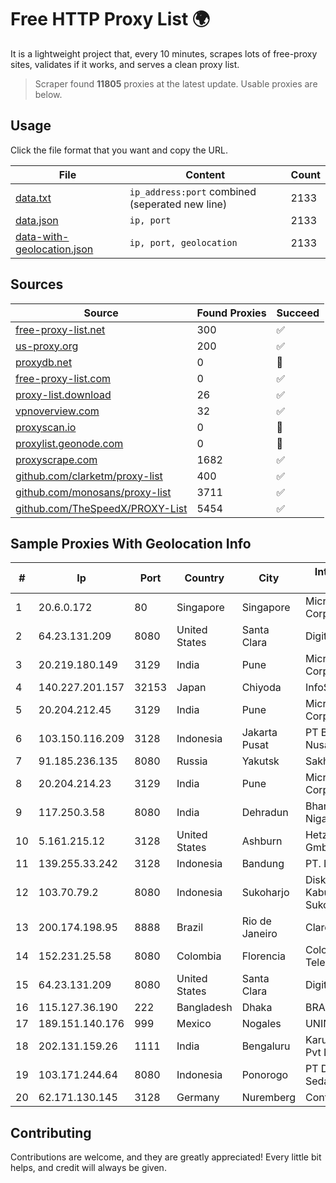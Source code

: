 
# Free HTTP Proxy List 🌍

It is a lightweight project that, every 10 minutes, scrapes lots of free-proxy sites, validates if it works, and serves a clean proxy list.


> Scraper found **11805** proxies at the latest update. Usable proxies are below.

## Usage

Click the file format that you want and copy the URL.


|File|Content|Count|
|----|-------|-----|
|[data.txt](https://raw.githubusercontent.com/themiralay/Proxy-List-World/master/data.txt)|`ip_address:port` combined (seperated new line)|2133|
|[data.json](https://raw.githubusercontent.com/themiralay/Proxy-List-World/master/data.json)|`ip, port`|2133|
|[data-with-geolocation.json](https://raw.githubusercontent.com/themiralay/Proxy-List-World/master/data-with-geolocation.json)|`ip, port, geolocation`|2133|

## Sources

|Source|Found Proxies|Succeed|
|------|-------------|-------|
|[free-proxy-list.net](https://free-proxy-list.net)|300|✅|
|[us-proxy.org](https://www.us-proxy.org)|200|✅|
|[proxydb.net](http://proxydb.net)|0|🚫|
|[free-proxy-list.com](https://free-proxy-list.com/?page=&port=&type%5B%5D=http&type%5B%5D=https&up_time=0&search=Search)|0|✅|
|[proxy-list.download](https://www.proxy-list.download/HTTP)|26|✅|
|[vpnoverview.com](https://vpnoverview.com/privacy/anonymous-browsing/free-proxy-servers)|32|✅|
|[proxyscan.io](https://www.proxyscan.io)|0|🚫|
|[proxylist.geonode.com](https://proxylist.geonode.com/api/proxy-list?limit=300&page=1&sort_by=lastChecked&sort_type=desc&protocols=http,https)|0|🚫|
|[proxyscrape.com](https://api.proxyscrape.com/v2/?request=displayproxies&protocol=http&timeout=10000&country=all&ssl=all&anonymity=all)|1682|✅|
|[github.com/clarketm/proxy-list](https://raw.githubusercontent.com/clarketm/proxy-list/master/proxy-list-raw.txt)|400|✅|
|[github.com/monosans/proxy-list](https://raw.githubusercontent.com/monosans/proxy-list/main/proxies/http.txt)|3711|✅|
|[github.com/TheSpeedX/PROXY-List](https://raw.githubusercontent.com/TheSpeedX/PROXY-List/master/http.txt)|5454|✅|


## Sample Proxies With Geolocation Info

|#|Ip|Port|Country|City|Internet Service Provider|
|-|--|----|-------|----|-------------------------|
|1|20.6.0.172|80|Singapore|Singapore|Microsoft Corporation|
|2|64.23.131.209|8080|United States|Santa Clara|DigitalOcean, LLC|
|3|20.219.180.149|3129|India|Pune|Microsoft Corporation|
|4|140.227.201.157|32153|Japan|Chiyoda|InfoSphere|
|5|20.204.212.45|3129|India|Pune|Microsoft Corporation|
|6|103.150.116.209|3128|Indonesia|Jakarta Pusat|PT Biznet Gio Nusantara|
|7|91.185.236.135|8080|Russia|Yakutsk|Sakhatelecom|
|8|20.204.214.23|3129|India|Pune|Microsoft Corporation|
|9|117.250.3.58|8080|India|Dehradun|Bharat Sanchar Nigam Ltd|
|10|5.161.215.12|3128|United States|Ashburn|Hetzner Online GmbH|
|11|139.255.33.242|3128|Indonesia|Bandung|PT. LINKNET|
|12|103.70.79.2|8080|Indonesia|Sukoharjo|Diskominfo Kabupaten Sukoharjo|
|13|200.174.198.95|8888|Brazil|Rio de Janeiro|Claro S.A|
|14|152.231.25.58|8080|Colombia|Florencia|Colombiatel Telecomunicaciones|
|15|64.23.131.209|8080|United States|Santa Clara|DigitalOcean, LLC|
|16|115.127.36.190|222|Bangladesh|Dhaka|BRACNet Limited|
|17|189.151.140.176|999|Mexico|Nogales|UNINET|
|18|202.131.159.26|1111|India|Bengaluru|Karuturi Telecom Pvt Ltd|
|19|103.171.244.64|8080|Indonesia|Ponorogo|PT Data Arta Sedaya|
|20|62.171.130.145|3128|Germany|Nuremberg|Contabo GmbH|



## Contributing

Contributions are welcome, and they are greatly appreciated! Every
little bit helps, and credit will always be given.

